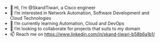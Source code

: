 - 👋 Hi, I’m @SkandTiwari, a Cisco engineer
- 👀 I’m interested in Network Automation, Software Development and Cloud Technologies
- 🌱 I’m currently learning Automation, Cloud and DevOps
- 💞️ I’m looking to collaborate for projects that suits to my domain
- 📫 Reach me on https://www.linkedin.com/in/skand-tiwari-b58b6a1b1/

<!---
SkandTiwari/SkandTiwari is a ✨ special ✨ repository because its `README.md` (this file) appears on your GitHub profile.
You can click the Preview link to take a look at your changes.
--->

